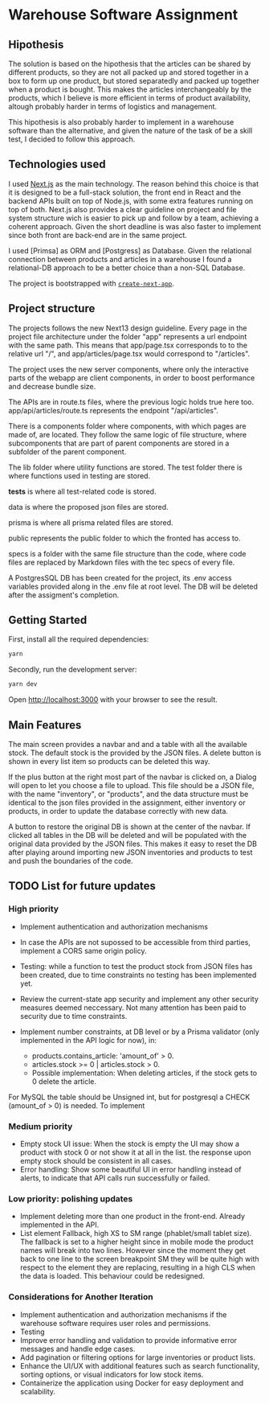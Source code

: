 # Warehouse Software Assignment

## Hipothesis

The solution is based on the hipothesis that the articles can be shared by different products, so they are not all packed up and stored together in a box to form up one product, but stored separatedly and packed up together when a product is bought. This makes the articles interchangeably by the products, which I believe is more efficient in terms of product availability, altough probably harder in terms of logistics and management.

This hipothesis is also probably harder to implement in a warehouse software than the alternative, and given the nature of the task of be a skill test, I decided to follow this approach.

## Technologies used

I used [Next.js](https://nextjs.org/) as the main technology. The reason behind this choice is that it is designed to be a full-stack solution, the front end in React and the backend APIs built on top of Node.js, with some extra features running on top of both. Next.js also provides a clear guideline on project and file system structure wich is easier to pick up and follow by a team, achieving a coherent approach. Given the short deadline is was also faster to implement since both front are back-end are in the same project.

I used [Primsa] as ORM and [Postgress] as Database. Given the relational connection between products and articles in a warehouse I found a relational-DB approach to be a better choice than a non-SQL Database.

The project is bootstrapped with [`create-next-app`](https://github.com/vercel/next.js/tree/canary/packages/create-next-app).

## Project structure

The projects follows the new Next13 design guideline. Every page in the project file architecture under the folder "app" represents a url endpoint with the same path. This means that app/page.tsx corresponds to to the relative url "/", and app/articles/page.tsx would correspond to "/articles".

The project uses the new server components, where only the interactive parts of the webapp are client components, in order to boost performance and decrease bundle size.

The APIs are in route.ts files, where the previous logic holds true here too. app/api/articles/route.ts represents the endpoint "/api/articles".

There is a components folder where components, with which pages are made of, are located. They follow the same logic of file structure, where subcomponents that are part of parent components are stored in a subfolder of the parent component.

The lib folder where utility functions are stored. The test folder there is where functions used in testing are stored.

**tests** is where all test-related code is stored.

data is where the proposed json files are stored.

prisma is where all prisma related files are stored.

public represents the public folder to which the fronted has access to.

specs is a folder with the same file structure than the code, where code files are replaced by Markdown files with the tec specs of every file.

A PostgresSQL DB has been created for the project, its .env access variables provided along in the .env file at root level. The DB will be deleted after the assigment's completion.

## Getting Started

First, install all the required dependencies:

```bash
yarn
```

Secondly, run the development server:

```bash
yarn dev
```

Open [http://localhost:3000](http://localhost:3000) with your browser to see the result.

## Main Features

The main screen provides a navbar and and a table with all the available stock. The default stock is the provided by the JSON files. A delete button is shown in every list item so products can be deleted this way.

If the plus button at the right most part of the navbar is clicked on, a Dialog will open to let you choose a file to upload. This file should be a JSON file, with the name "inventory", or "products", and the data structure must be identical to the json files provided in the assignment, either inventory or products, in order to update the database correctly with new data.

A button to restore the original DB is shown at the center of the navbar. If clicked all tables in the DB will be deleted and will be populated with the original data provided by the JSON files. This makes it easy to reset the DB after playing around importing new JSON inventories and products to test and push the boundaries of the code.

## TODO List for future updates

### High priority

- Implement authentication and authorization mechanisms
- In case the APIs are not supossed to be accessible from third parties, implement a CORS same origin policy.
- Testing: while a function to test the product stock from JSON files has been created, due to time constraints no testing has been implemented yet.
- Review the current-state app security and implement any other security measures deemed neccessary. Not many attention has been paid to security due to time constraints.
- Implement number constraints, at DB level or by a Prisma validator (only implemented in the API logic for now), in:

  - products.contains_article: 'amount_of' > 0.
  - articles.stock >= 0 | articles.stock > 0.
  - Possible implementation: When deleting articles, if the stock gets to 0 delete the article.

For MySQL the table should be Unsigned int, but for postgresql a CHECK (amount_of > 0) is needed. To implement

### Medium priority

- Empty stock UI issue: When the stock is empty the UI may show a product with stock 0 or not show it at all in the list. the response upon empty stock should be consistent in all cases.
- Error handling: Show some beautiful UI in error handling instead of alerts, to indicate that API calls run successfully or failed.

### Low priority: polishing updates

- Implement deleting more than one product in the front-end. Already implemented in the API.
- List element Fallback, high XS to SM range (phablet/small tablet size). The fallback is set to a higher height since in mobile mode the product names will break into two lines. However since the moment they get back to one line to the screen breakpoint SM they will be quite high with respect to the element they are replacing, resulting in a high CLS when the data is loaded. This behaviour could be redesigned.

### Considerations for Another Iteration

- Implement authentication and authorization mechanisms if the warehouse software requires user roles and permissions.
- Testing
- Improve error handling and validation to provide informative error messages and handle edge cases.
- Add pagination or filtering options for large inventories or product lists.
- Enhance the UI/UX with additional features such as search functionality, sorting options, or visual indicators for low stock items.
- Containerize the application using Docker for easy deployment and scalability.
